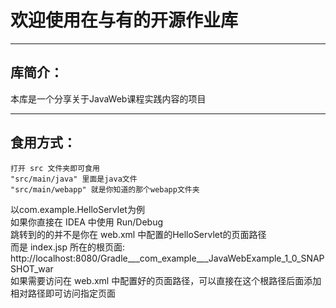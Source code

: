 # 欢迎使用在与有的开源作业库
***
## 库简介：
本库是一个分享关于JavaWeb课程实践内容的项目
***
## 食用方式：

~~~
打开 src 文件夹即可食用
"src/main/java" 里面是java文件
"src/main/webapp" 就是你知道的那个webapp文件夹
~~~

以com.example.HelloServlet为例<br>
如果你直接在 IDEA 中使用 Run/Debug<br>
跳转到的的并不是你在 web.xml 中配置的HelloServlet的页面路径<br>
而是 index.jsp 所在的根页面: http://localhost:8080/Gradle___com_example___JavaWebExample_1_0_SNAPSHOT_war <br>
如果需要访问在 web.xml 中配置好的页面路径，可以直接在这个根路径后面添加相对路径即可访问指定页面